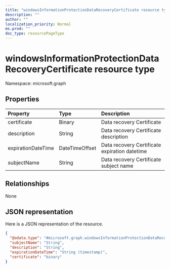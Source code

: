 ```yaml
---
title: "windowsInformationProtectionDataRecoveryCertificate resource type"
description: ""
author: ""
localization_priority: Normal
ms.prod: ""
doc_type: resourcePageType
---
```


# windowsInformationProtectionDataRecoveryCertificate resource type


Namespace: microsoft.graph



## Properties
|Property|Type|Description|
|:---|:---|:---|
|certificate|Binary|Data recovery Certificate|
|description|String|Data recovery Certificate description|
|expirationDateTime|DateTimeOffset|Data recovery Certificate expiration datetime|
|subjectName|String|Data recovery Certificate subject name|

## Relationships
None

## JSON representation
Here is a JSON representation of the resource.
<!-- {
  "blockType": "resource",
  "@odata.type": "microsoft.graph.windowsInformationProtectionDataRecoveryCertificate"
}
-->
``` json
{
  "@odata.type": "#microsoft.graph.windowsInformationProtectionDataRecoveryCertificate",
  "subjectName": "String",
  "description": "String",
  "expirationDateTime": "String (timestamp)",
  "certificate": "binary"
}
```


